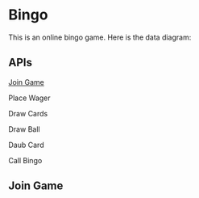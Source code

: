 # Bingo
This is an online bingo game. Here is the data diagram:

## APIs
[Join Game](README.md#join-game)

Place Wager

Draw Cards

Draw Ball

Daub Card

Call Bingo

## Join Game
```javascript

```

